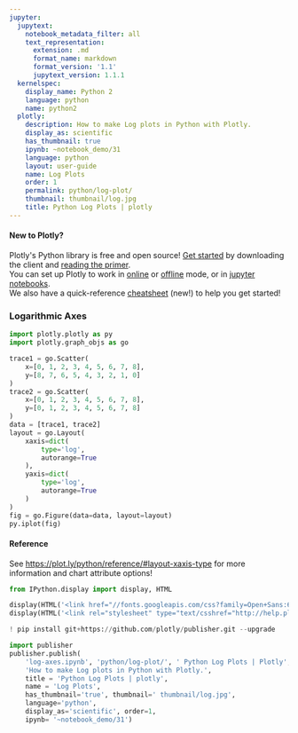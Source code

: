 ```yaml
---
jupyter:
  jupytext:
    notebook_metadata_filter: all
    text_representation:
      extension: .md
      format_name: markdown
      format_version: '1.1'
      jupytext_version: 1.1.1
  kernelspec:
    display_name: Python 2
    language: python
    name: python2
  plotly:
    description: How to make Log plots in Python with Plotly.
    display_as: scientific
    has_thumbnail: true
    ipynb: ~notebook_demo/31
    language: python
    layout: user-guide
    name: Log Plots
    order: 1
    permalink: python/log-plot/
    thumbnail: thumbnail/log.jpg
    title: Python Log Plots | plotly
---
```


#### New to Plotly?
Plotly's Python library is free and open source! [Get started](https://plot.ly/python/getting-started/) by downloading the client and [reading the primer](https://plot.ly/python/getting-started/).
<br>You can set up Plotly to work in [online](https://plot.ly/python/getting-started/#initialization-for-online-plotting) or [offline](https://plot.ly/python/getting-started/#initialization-for-offline-plotting) mode, or in [jupyter notebooks](https://plot.ly/python/getting-started/#start-plotting-online).
<br>We also have a quick-reference [cheatsheet](https://images.plot.ly/plotly-documentation/images/python_cheat_sheet.pdf) (new!) to help you get started!




### Logarithmic Axes ###

```python
import plotly.plotly as py
import plotly.graph_objs as go

trace1 = go.Scatter(
    x=[0, 1, 2, 3, 4, 5, 6, 7, 8],
    y=[8, 7, 6, 5, 4, 3, 2, 1, 0]
)
trace2 = go.Scatter(
    x=[0, 1, 2, 3, 4, 5, 6, 7, 8],
    y=[0, 1, 2, 3, 4, 5, 6, 7, 8]
)
data = [trace1, trace2]
layout = go.Layout(
    xaxis=dict(
        type='log',
        autorange=True
    ),
    yaxis=dict(
        type='log',
        autorange=True
    )
)
fig = go.Figure(data=data, layout=layout)
py.iplot(fig)
```

#### Reference
See https://plot.ly/python/reference/#layout-xaxis-type for more information and chart attribute options!


```python
from IPython.display import display, HTML

display(HTML('<link href="//fonts.googleapis.com/css?family=Open+Sans:600,400,300,200|Inconsolata|Ubuntu+Mono:400,700rel="stylesheet" type="text/css" />'))
display(HTML('<link rel="stylesheet" type="text/csshref="http://help.plot.ly/documentation/all_static/css/ipython-notebook-custom.css">'))

! pip install git+https://github.com/plotly/publisher.git --upgrade

import publisher
publisher.publish(
    'log-axes.ipynb', 'python/log-plot/', ' Python Log Plots | Plotly',
    'How to make Log plots in Python with Plotly.',
    title = 'Python Log Plots | plotly',
    name = 'Log Plots',
    has_thumbnail='true', thumbnail=' thumbnail/log.jpg',
    language='python',
    display_as='scientific', order=1,
    ipynb= '~notebook_demo/31')
```

```python

```